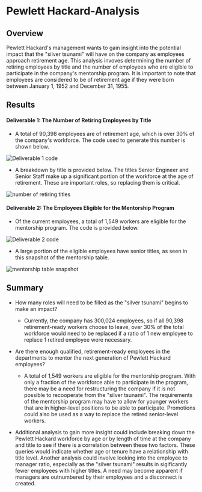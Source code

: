 # Pewlett Hackard-Analysis

## Overview
Pewlett Hackard's management wants to gain insight into the potential impact that the "silver tsunami" will have on the company as employees approach retirement age. This analysis invoves determining the number of retiring employees by title and the number of employees who are eligible to participate in the company's mentorship program. It is important to note that employees are considered to be of retirement age if they were born between January 1, 1952 and December 31, 1955. 

## Results

#### Deliverable 1: The Number of Retiring Employees by Title

- A total of 90,398 employees are of retirement age, which is over 30% of the company's workforce. The code used to generate this number is shown below.

![Deliverable 1 code](https://user-images.githubusercontent.com/90656004/143723468-714801ea-ad22-4568-86da-7c532a2e7fe5.PNG)

- A breakdown by title is provided below. The titles Senior Engineer and Senior Staff make up a significant portion of the workforce at the age of retirement. These are important roles, so replacing them is critical.

![number of retiring titles](https://user-images.githubusercontent.com/90656004/143723470-1aab3033-3c70-442e-bd7d-b9fb102e49bf.PNG)

#### Deliverable 2: The Employees Eligible for the Mentorship Program 

- Of the current employees, a total of 1,549 workers are eligible for the mentorship program. The code is provided below. 

![Deliverable 2 code](https://user-images.githubusercontent.com/90656004/143723613-1d994b22-2241-4289-871f-3f769abf4a72.PNG)

- A large portion of the eligible employees have senior titles, as seen in this snapshot of the mentorship table.

![mentorship table snapshot](https://user-images.githubusercontent.com/90656004/143725071-d927cc3c-c0b4-4f8f-bea1-4244699fd266.PNG)

## Summary

- How many roles will need to be filled as the "silver tsunami" begins to make an impact?
  - Currently, the company has 300,024 employees, so if all 90,398 retirement-ready workers choose to leave, over 30% of the total workforce would need to be replaced if a ratio of 1 new employee to replace 1 retired employee were necessary. 
 
- Are there enough qualified, retirement-ready employees in the departments to mentor the next generation of Pewlett Hackard employees?
  - A total of 1,549 workers are eligible for the mentorship program. With only a fraction of the workforce able to participate in the program, there may be a need for restructuring the company if it is not possible to recooperate from the "silver tsunami". The requirements of the mentorship program may have to allow for younger workers that are in higher-level positions to be able to participate. Promotions could also be used as a way to replace the retired senior-level workers. 

- Additional analysis to gain more insight could include breaking down the Pewlett Hackard workforce by age or by length of time at the company and title to see if there is a correlation between these two factors. These queries would indicate whether age or tenure have a relationship with title level. Another analysis could involve looking into the employee to manager ratio, especially as the "silver tsunami" results in sigificantly fewer employees with higher titles. A need may become apparent if managers are outnumbered by their employees and a disconnect is created.
